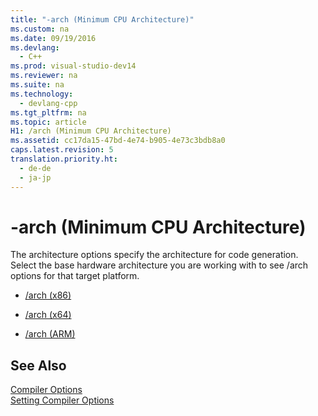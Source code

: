 ```yaml
---
title: "-arch (Minimum CPU Architecture)"
ms.custom: na
ms.date: 09/19/2016
ms.devlang: 
  - C++
ms.prod: visual-studio-dev14
ms.reviewer: na
ms.suite: na
ms.technology: 
  - devlang-cpp
ms.tgt_pltfrm: na
ms.topic: article
H1: /arch (Minimum CPU Architecture)
ms.assetid: cc17da15-47bd-4e74-b905-4e73c3bdb8a0
caps.latest.revision: 5
translation.priority.ht: 
  - de-de
  - ja-jp
---
```

# -arch (Minimum CPU Architecture)
The architecture options specify the architecture for code generation. Select the base hardware architecture you are working with to see /arch options for that target platform.  
  
-   [/arch (x86)](../vs140/-arch--x86-.md)  
  
-   [/arch (x64)](../vs140/-arch--x64-.md)  
  
-   [/arch (ARM)](../Topic/-arch%20\(ARM\).md)  
  
## See Also  
 [Compiler Options](../vs140/Compiler-Options.md)   
 [Setting Compiler Options](../vs140/Setting-Compiler-Options.md)